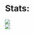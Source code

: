 
# Stats:
![](https://github-readme-stats.vercel.app/api?username=arka003&theme=default&hide_border=false&include_all_commits=false&count_private=false)<br/>
![](https://github-readme-streak-stats.herokuapp.com/?user=arka003&theme=default&hide_border=false)<br/>
